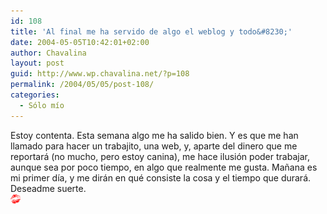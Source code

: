 ```yaml
---
id: 108
title: 'Al final me ha servido de algo el weblog y todo&#8230;'
date: 2004-05-05T10:42:01+02:00
author: Chavalina
layout: post
guid: http://www.wp.chavalina.net/?p=108
permalink: /2004/05/05/post-108/
categories:
  - Sólo mío
---
```

Estoy contenta. Esta semana algo me ha salido bien. Y es que me han llamado para hacer un trabajito, una web, y, aparte del dinero que me reportar&aacute; (no mucho, pero estoy canina), me hace ilusi&oacute;n poder trabajar, aunque sea por poco tiempo, en algo que realmente me gusta. Ma&ntilde;ana es mi primer d&iacute;a, y me dir&aacute;n en qu&eacute; consiste la cosa y el tiempo que durar&aacute;. Deseadme suerte.  
<img src="/imagenes/emoticonos/beso.gif" width="16" height="16" />